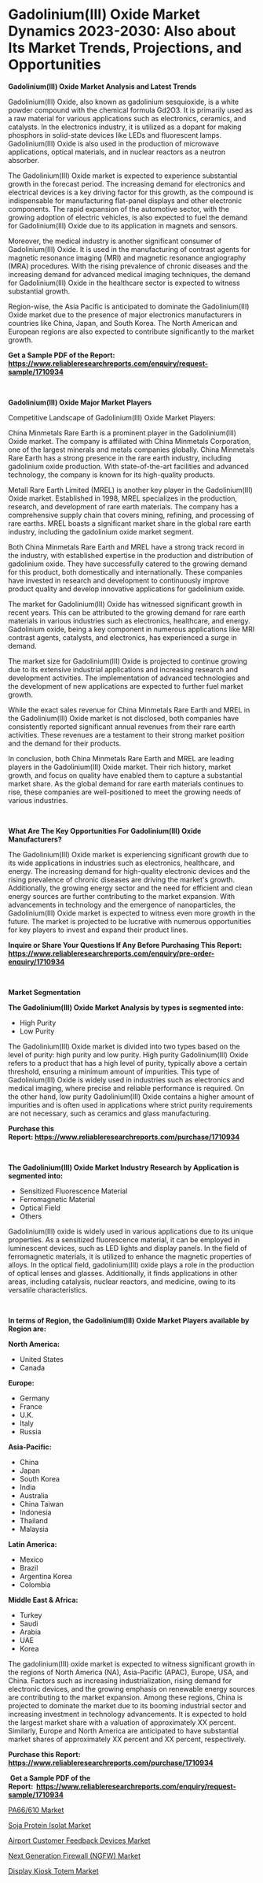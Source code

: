 <p><h1>Gadolinium(III) Oxide Market Dynamics 2023-2030: Also about Its Market Trends, Projections, and Opportunities</h1></p><p><strong>Gadolinium(III) Oxide Market Analysis and Latest Trends</strong></p>
<p><p>Gadolinium(III) Oxide, also known as gadolinium sesquioxide, is a white powder compound with the chemical formula Gd2O3. It is primarily used as a raw material for various applications such as electronics, ceramics, and catalysts. In the electronics industry, it is utilized as a dopant for making phosphors in solid-state devices like LEDs and fluorescent lamps. Gadolinium(III) Oxide is also used in the production of microwave applications, optical materials, and in nuclear reactors as a neutron absorber.</p><p>The Gadolinium(III) Oxide market is expected to experience substantial growth in the forecast period. The increasing demand for electronics and electrical devices is a key driving factor for this growth, as the compound is indispensable for manufacturing flat-panel displays and other electronic components. The rapid expansion of the automotive sector, with the growing adoption of electric vehicles, is also expected to fuel the demand for Gadolinium(III) Oxide due to its application in magnets and sensors.</p><p>Moreover, the medical industry is another significant consumer of Gadolinium(III) Oxide. It is used in the manufacturing of contrast agents for magnetic resonance imaging (MRI) and magnetic resonance angiography (MRA) procedures. With the rising prevalence of chronic diseases and the increasing demand for advanced medical imaging techniques, the demand for Gadolinium(III) Oxide in the healthcare sector is expected to witness substantial growth.</p><p>Region-wise, the Asia Pacific is anticipated to dominate the Gadolinium(III) Oxide market due to the presence of major electronics manufacturers in countries like China, Japan, and South Korea. The North American and European regions are also expected to contribute significantly to the market growth.</p></p>
<p><strong>Get a Sample PDF of the Report:&nbsp; <a href="https://www.reliableresearchreports.com/enquiry/request-sample/1710934">https://www.reliableresearchreports.com/enquiry/request-sample/1710934</a></strong></p>
<p>&nbsp;</p>
<p><strong>Gadolinium(III) Oxide Major Market Players</strong></p>
<p><p>Competitive Landscape of Gadolinium(III) Oxide Market Players:</p><p>China Minmetals Rare Earth is a prominent player in the Gadolinium(III) Oxide market. The company is affiliated with China Minmetals Corporation, one of the largest minerals and metals companies globally. China Minmetals Rare Earth has a strong presence in the rare earth industry, including gadolinium oxide production. With state-of-the-art facilities and advanced technology, the company is known for its high-quality products.</p><p>Metall Rare Earth Limited (MREL) is another key player in the Gadolinium(III) Oxide market. Established in 1998, MREL specializes in the production, research, and development of rare earth materials. The company has a comprehensive supply chain that covers mining, refining, and processing of rare earths. MREL boasts a significant market share in the global rare earth industry, including the gadolinium oxide market segment.</p><p>Both China Minmetals Rare Earth and MREL have a strong track record in the industry, with established expertise in the production and distribution of gadolinium oxide. They have successfully catered to the growing demand for this product, both domestically and internationally. These companies have invested in research and development to continuously improve product quality and develop innovative applications for gadolinium oxide.</p><p>The market for Gadolinium(III) Oxide has witnessed significant growth in recent years. This can be attributed to the growing demand for rare earth materials in various industries such as electronics, healthcare, and energy. Gadolinium oxide, being a key component in numerous applications like MRI contrast agents, catalysts, and electronics, has experienced a surge in demand.</p><p>The market size for Gadolinium(III) Oxide is projected to continue growing due to its extensive industrial applications and increasing research and development activities. The implementation of advanced technologies and the development of new applications are expected to further fuel market growth.</p><p>While the exact sales revenue for China Minmetals Rare Earth and MREL in the Gadolinium(III) Oxide market is not disclosed, both companies have consistently reported significant annual revenues from their rare earth activities. These revenues are a testament to their strong market position and the demand for their products.</p><p>In conclusion, both China Minmetals Rare Earth and MREL are leading players in the Gadolinium(III) Oxide market. Their rich history, market growth, and focus on quality have enabled them to capture a substantial market share. As the global demand for rare earth materials continues to rise, these companies are well-positioned to meet the growing needs of various industries.</p></p>
<p>&nbsp;</p>
<p><strong>What Are The Key Opportunities For Gadolinium(III) Oxide Manufacturers?</strong></p>
<p><p>The Gadolinium(III) Oxide market is experiencing significant growth due to its wide applications in industries such as electronics, healthcare, and energy. The increasing demand for high-quality electronic devices and the rising prevalence of chronic diseases are driving the market's growth. Additionally, the growing energy sector and the need for efficient and clean energy sources are further contributing to the market expansion. With advancements in technology and the emergence of nanoparticles, the Gadolinium(III) Oxide market is expected to witness even more growth in the future. The market is projected to be lucrative with numerous opportunities for key players to invest and expand their product lines.</p></p>
<p><strong>Inquire or Share Your Questions If Any Before Purchasing This Report: <a href="https://www.reliableresearchreports.com/enquiry/pre-order-enquiry/1710934">https://www.reliableresearchreports.com/enquiry/pre-order-enquiry/1710934</a></strong></p>
<p>&nbsp;</p>
<p><strong>Market Segmentation</strong></p>
<p><strong>The Gadolinium(III) Oxide Market Analysis by types is segmented into:</strong></p>
<p><ul><li>High Purity</li><li>Low Purity</li></ul></p>
<p><p>The Gadolinium(III) Oxide market is divided into two types based on the level of purity: high purity and low purity. High purity Gadolinium(III) Oxide refers to a product that has a high level of purity, typically above a certain threshold, ensuring a minimum amount of impurities. This type of Gadolinium(III) Oxide is widely used in industries such as electronics and medical imaging, where precise and reliable performance is required. On the other hand, low purity Gadolinium(III) Oxide contains a higher amount of impurities and is often used in applications where strict purity requirements are not necessary, such as ceramics and glass manufacturing.</p></p>
<p><strong>Purchase this Report:&nbsp;<a href="https://www.reliableresearchreports.com/purchase/1710934">https://www.reliableresearchreports.com/purchase/1710934</a></strong></p>
<p>&nbsp;</p>
<p><strong>The Gadolinium(III) Oxide Market Industry Research by Application is segmented into:</strong></p>
<p><ul><li>Sensitized Fluorescence Material</li><li>Ferromagnetic Material</li><li>Optical Field</li><li>Others</li></ul></p>
<p><p>Gadolinium(III) oxide is widely used in various applications due to its unique properties. As a sensitized fluorescence material, it can be employed in luminescent devices, such as LED lights and display panels. In the field of ferromagnetic materials, it is utilized to enhance the magnetic properties of alloys. In the optical field, gadolinium(III) oxide plays a role in the production of optical lenses and glasses. Additionally, it finds applications in other areas, including catalysis, nuclear reactors, and medicine, owing to its versatile characteristics.</p></p>
<p>&nbsp;</p>
<p><strong>In terms of Region, the Gadolinium(III) Oxide Market Players available by Region are:</strong></p>
<p>
    <p> <strong> North America: </strong>
        <ul>
            <li>United States</li>
            <li>Canada</li>
        </ul>
        </p> 
    <p> <strong> Europe: </strong>
        <ul>
            <li>Germany</li>
            <li>France</li>
            <li>U.K.</li>
            <li>Italy</li>
            <li>Russia</li>
        </ul>
        </p> 
    <p> <strong> Asia-Pacific: </strong>
        <ul>
            <li>China</li>
            <li>Japan</li>
            <li>South Korea</li>
            <li>India</li>
            <li>Australia</li>
            <li>China Taiwan</li>
            <li>Indonesia</li>
            <li>Thailand</li>
            <li>Malaysia</li>
        </ul>
        </p> 
    <p> <strong> Latin America: </strong>
        <ul>
            <li>Mexico</li>
            <li>Brazil</li>
            <li>Argentina Korea</li>
            <li>Colombia</li>
        </ul>
        </p> 
    <p> <strong> Middle East & Africa: </strong>
        <ul>
            <li>Turkey</li>
            <li>Saudi</li>
            <li>Arabia</li>
            <li>UAE</li>
            <li>Korea</li>
        </ul>
    </p>
    </p>
<p><p>The gadolinium(III) oxide market is expected to witness significant growth in the regions of North America (NA), Asia-Pacific (APAC), Europe, USA, and China. Factors such as increasing industrialization, rising demand for electronic devices, and the growing emphasis on renewable energy sources are contributing to the market expansion. Among these regions, China is projected to dominate the market due to its booming industrial sector and increasing investment in technology advancements. It is expected to hold the largest market share with a valuation of approximately XX percent. Similarly, Europe and North America are anticipated to have substantial market shares of approximately XX percent and XX percent, respectively.</p></p>
<p><strong>Purchase this Report: <a href="https://www.reliableresearchreports.com/purchase/1710934">https://www.reliableresearchreports.com/purchase/1710934</a></strong></p>
<p>&nbsp;<strong>Get a Sample PDF of the Report:&nbsp;&nbsp;<a href="https://www.reliableresearchreports.com/enquiry/request-sample/1710934">https://www.reliableresearchreports.com/enquiry/request-sample/1710934</a></strong></p>
<p><strong></strong></p>
<p><p><a href="https://medium.com/@isomjohnson/pa66-610-market-competitive-analysis-market-trends-and-forecast-to-2030-073532527924">PA66/610 Market</a></p><p><a href="https://medium.com/@shanelerde/soja-protein-isolat-market-size-market-outlook-and-market-forecast-2023-to-2030-b7485aabb8d0">Soja Protein Isolat Market</a></p><p><a href="https://medium.com/@tommiefadel2023/airport-customer-feedback-devices-market-the-key-to-successful-business-strategy-forecast-till-fb158519cd3d">Airport Customer Feedback Devices Market</a></p><p><a href="https://medium.com/@skylargrant2023/analyzing-next-generation-firewall-ngfw-market-global-industry-perspective-and-forecast-2023-to-a2cd4be0b6e6">Next Generation Firewall (NGFW) Market</a></p><p><a href="https://medium.com/@edwinsporer/display-kiosk-totem-market-analysis-and-sze-forecasted-for-period-from-2023-to-2030-c1b94c652ce7">Display Kiosk Totem Market</a></p></p>